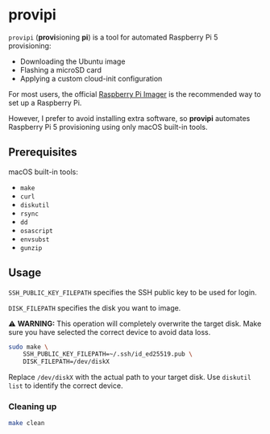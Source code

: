# provipi

`provipi` (**provi**sioning **pi**) is a tool for automated Raspberry Pi 5 provisioning:

* Downloading the Ubuntu image
* Flashing a microSD card
* Applying a custom cloud-init configuration

For most users, the official [Raspberry Pi Imager](https://github.com/raspberrypi/rpi-imager) is the recommended way to set up a Raspberry Pi.

However, I prefer to avoid installing extra software, so **provipi** automates Raspberry Pi 5 provisioning using only macOS built-in tools.


## Prerequisites

macOS built-in tools:
* `make`
* `curl`
* `diskutil`
* `rsync`
* `dd`
* `osascript`
* `envsubst`
* `gunzip`


## Usage

`SSH_PUBLIC_KEY_FILEPATH` specifies the SSH public key to be used for login.

`DISK_FILEPATH` specifies the disk you want to image.

⚠️ **WARNING:** This operation will completely overwrite the target disk. Make sure you have selected the correct device to avoid data loss.

```sh
sudo make \
    SSH_PUBLIC_KEY_FILEPATH=~/.ssh/id_ed25519.pub \
    DISK_FILEPATH=/dev/diskX
```

Replace `/dev/diskX` with the actual path to your target disk. Use `diskutil list` to identify the correct device.


### Cleaning up

```sh
make clean
```
